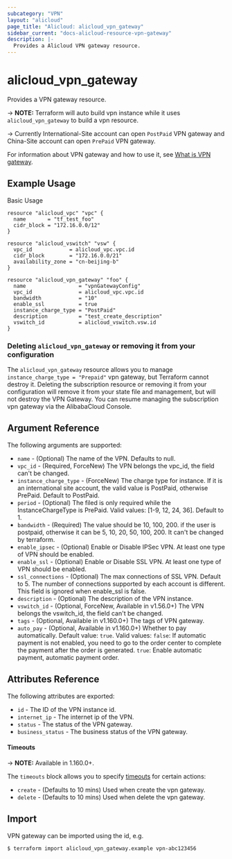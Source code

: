 ```yaml
---
subcategory: "VPN"
layout: "alicloud"
page_title: "Alicloud: alicloud_vpn_gateway"
sidebar_current: "docs-alicloud-resource-vpn-gateway"
description: |-
  Provides a Alicloud VPN gateway resource.
---
```


# alicloud\_vpn_gateway

Provides a VPN gateway resource.

-> **NOTE:** Terraform will auto build vpn instance  while it uses `alicloud_vpn_gateway` to build a vpn resource.

-> Currently International-Site account can open `PostPaid` VPN gateway and China-Site account can open `PrePaid` VPN gateway.

For information about VPN gateway and how to use it, see [What is VPN gateway](https://www.alibabacloud.com/help/en/doc-detail/120365.html).

## Example Usage

Basic Usage

```
resource "alicloud_vpc" "vpc" {
  name       = "tf_test_foo"
  cidr_block = "172.16.0.0/12"
}

resource "alicloud_vswitch" "vsw" {
  vpc_id            = alicloud_vpc.vpc.id
  cidr_block        = "172.16.0.0/21"
  availability_zone = "cn-beijing-b"
}

resource "alicloud_vpn_gateway" "foo" {
  name                 = "vpnGatewayConfig"
  vpc_id               = alicloud_vpc.vpc.id
  bandwidth            = "10"
  enable_ssl           = true
  instance_charge_type = "PostPaid"
  description          = "test_create_description"
  vswitch_id           = alicloud_vswitch.vsw.id
}
```

### Deleting `alicloud_vpn_gateway` or removing it from your configuration

The `alicloud_vpn_gateway` resource allows you to manage `instance_charge_type = "Prepaid"` vpn gateway, but Terraform cannot destroy it.
Deleting the subscription resource or removing it from your configuration
will remove it from your state file and management, but will not destroy the VPN Gateway.
You can resume managing the subscription vpn gateway via the AlibabaCloud Console.

## Argument Reference

The following arguments are supported:

* `name` - (Optional) The name of the VPN. Defaults to null.
* `vpc_id` - (Required, ForceNew) The VPN belongs the vpc_id, the field can't be changed.
* `instance_charge_type` - (ForceNew) The charge type for instance. If it is an international site account, the valid value is PostPaid, otherwise PrePaid. 
                                Default to PostPaid. 
* `period` - (Optional) The filed is only required while the InstanceChargeType is PrePaid. Valid values: [1-9, 12, 24, 36]. Default to 1. 
* `bandwidth` - (Required) The value should be 10, 100, 200. if the user is postpaid, otherwise it can be 5, 10, 20, 50, 100, 200.
                   It can't be changed by terraform.
* `enable_ipsec` - (Optional) Enable or Disable IPSec VPN. At least one type of VPN should be enabled.
* `enable_ssl`  - (Optional) Enable or Disable SSL VPN.  At least one type of VPN should be enabled.
* `ssl_connections` - (Optional) The max connections of SSL VPN. Default to 5. The number of connections supported by each account is different. 
                        This field is ignored when enable_ssl is false.
* `description` - (Optional) The description of the VPN instance.
* `vswitch_id` - (Optional, ForceNew, Available in v1.56.0+) The VPN belongs the vswitch_id, the field can't be changed.
* `tags` - (Optional, Available in v1.160.0+) The tags of VPN gateway.
* `auto_pay` - (Optional, Available in v1.160.0+)  Whether to pay automatically. Default value: `true`. Valid values:
  `false`: If automatic payment is not enabled, you need to go to the order center to complete the payment after the order is generated.
  `true`: Enable automatic payment, automatic payment order.


## Attributes Reference

The following attributes are exported:

* `id` - The ID of the VPN instance id.
* `internet_ip` - The internet ip of the VPN.
* `status` - The status of the VPN gateway.
* `business_status` - The business status of the VPN gateway.


#### Timeouts

-> **NOTE:** Available in 1.160.0+.

The `timeouts` block allows you to specify [timeouts](https://www.terraform.io/docs/configuration-0-11/resources.html#timeouts) for certain actions:

* `create` - (Defaults to 10 mins) Used when create the vpn gateway.
* `delete` - (Defaults to 10 mins) Used when delete the vpn gateway.

## Import

VPN gateway can be imported using the id, e.g.

```
$ terraform import alicloud_vpn_gateway.example vpn-abc123456
```


